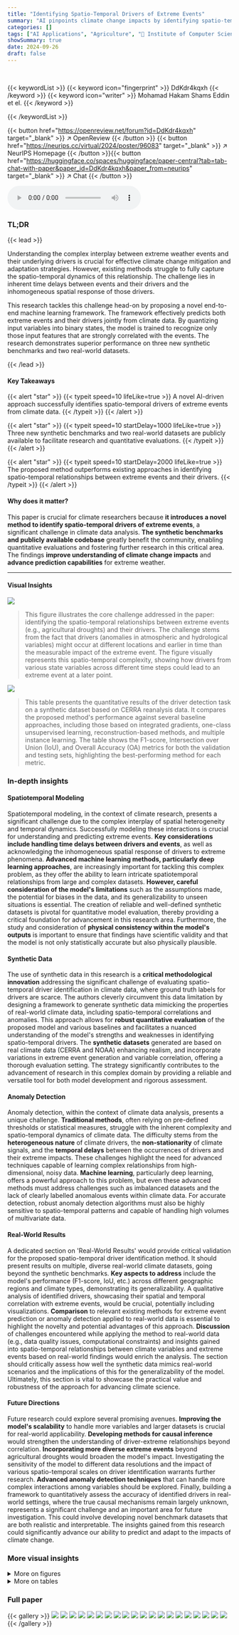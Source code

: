 ```yaml
---
title: "Identifying Spatio-Temporal Drivers of Extreme Events"
summary: "AI pinpoints climate change impacts by identifying spatio-temporal extreme event drivers!"
categories: []
tags: ["AI Applications", "Agriculture", "🏢 Institute of Computer Science, University of Bonn",]
showSummary: true
date: 2024-09-26
draft: false
---
```


<br>

{{< keywordList >}}
{{< keyword icon="fingerprint" >}} DdKdr4kqxh {{< /keyword >}}
{{< keyword icon="writer" >}} Mohamad Hakam Shams Eddin et el. {{< /keyword >}}
 
{{< /keywordList >}}

{{< button href="https://openreview.net/forum?id=DdKdr4kqxh" target="_blank" >}}
↗ OpenReview
{{< /button >}}
{{< button href="https://neurips.cc/virtual/2024/poster/96083" target="_blank" >}}
↗ NeurIPS Homepage
{{< /button >}}{{< button href="https://huggingface.co/spaces/huggingface/paper-central?tab=tab-chat-with-paper&paper_id=DdKdr4kqxh&paper_from=neurips" target="_blank" >}}
↗ Chat
{{< /button >}}



<audio controls>
    <source src="https://ai-paper-reviewer.com/DdKdr4kqxh/podcast.wav" type="audio/wav">
    Your browser does not support the audio element.
</audio>


### TL;DR


{{< lead >}}

Understanding the complex interplay between extreme weather events and their underlying drivers is crucial for effective climate change mitigation and adaptation strategies. However, existing methods struggle to fully capture the spatio-temporal dynamics of this relationship.  The challenge lies in inherent time delays between events and their drivers and the inhomogeneous spatial response of those drivers.

This research tackles this challenge head-on by proposing a novel end-to-end machine learning framework. The framework effectively predicts both extreme events and their drivers jointly from climate data.  By quantizing input variables into binary states, the model is trained to recognize only those input features that are strongly correlated with the events.  The research demonstrates superior performance on three new synthetic benchmarks and two real-world datasets.

{{< /lead >}}


#### Key Takeaways

{{< alert "star" >}}
{{< typeit speed=10 lifeLike=true >}} A novel AI-driven approach successfully identifies spatio-temporal drivers of extreme events from climate data. {{< /typeit >}}
{{< /alert >}}

{{< alert "star" >}}
{{< typeit speed=10 startDelay=1000 lifeLike=true >}} Three new synthetic benchmarks and two real-world datasets are publicly available to facilitate research and quantitative evaluations. {{< /typeit >}}
{{< /alert >}}

{{< alert "star" >}}
{{< typeit speed=10 startDelay=2000 lifeLike=true >}} The proposed method outperforms existing approaches in identifying spatio-temporal relationships between extreme events and their drivers. {{< /typeit >}}
{{< /alert >}}

#### Why does it matter?
This paper is crucial for climate researchers because **it introduces a novel method to identify spatio-temporal drivers of extreme events**, a significant challenge in climate data analysis.  **The synthetic benchmarks and publicly available codebase** greatly benefit the community, enabling quantitative evaluations and fostering further research in this critical area.  The findings **improve understanding of climate change impacts** and **advance prediction capabilities** for extreme weather. 

------
#### Visual Insights



![](https://ai-paper-reviewer.com/DdKdr4kqxh/figures_2_1.jpg)

> This figure illustrates the core challenge addressed in the paper: identifying the spatio-temporal relationships between extreme events (e.g., agricultural droughts) and their drivers.  The challenge stems from the fact that drivers (anomalies in atmospheric and hydrological variables) might occur at different locations and earlier in time than the measurable impact of the extreme event. The figure visually represents this spatio-temporal complexity, showing how drivers from various state variables across different time steps could lead to an extreme event at a later point.





![](https://ai-paper-reviewer.com/DdKdr4kqxh/tables_6_1.jpg)

> This table presents the quantitative results of the driver detection task on a synthetic dataset based on CERRA reanalysis data.  It compares the proposed method's performance against several baseline approaches, including those based on integrated gradients, one-class unsupervised learning, reconstruction-based methods, and multiple instance learning. The table shows the F1-score, Intersection over Union (IoU), and Overall Accuracy (OA) metrics for both the validation and testing sets, highlighting the best-performing method for each metric.





### In-depth insights


#### Spatiotemporal Modeling
Spatiotemporal modeling, in the context of climate research, presents a significant challenge due to the complex interplay of spatial heterogeneity and temporal dynamics.  Successfully modeling these interactions is crucial for understanding and predicting extreme events.  **Key considerations include handling time delays between drivers and events**, as well as acknowledging the inhomogeneous spatial response of drivers to extreme phenomena.  **Advanced machine learning methods, particularly deep learning approaches**, are increasingly important for tackling this complex problem, as they offer the ability to learn intricate spatiotemporal relationships from large and complex datasets.  **However, careful consideration of the model's limitations** such as the assumptions made, the potential for biases in the data, and its generalizability to unseen situations is essential. The creation of reliable and well-defined synthetic datasets is pivotal for quantitative model evaluation, thereby providing a critical foundation for advancement in this research area.   Furthermore, the study and consideration of **physical consistency within the model's outputs** is important to ensure that findings have scientific validity and that the model is not only statistically accurate but also physically plausible.

#### Synthetic Data
The use of synthetic data in this research is a **critical methodological innovation** addressing the significant challenge of evaluating spatio-temporal driver identification in climate data, where ground truth labels for drivers are scarce.  The authors cleverly circumvent this data limitation by designing a framework to generate synthetic data mimicking the properties of real-world climate data, including spatio-temporal correlations and anomalies.  This approach allows for **robust quantitative evaluation** of the proposed model and various baselines and facilitates a nuanced understanding of the model's strengths and weaknesses in identifying spatio-temporal drivers. The **synthetic datasets** generated are based on real climate data (CERRA and NOAA) enhancing realism, and incorporate variations in extreme event generation and variable correlation, offering a thorough evaluation setting.  The strategy significantly contributes to the advancement of research in this complex domain by providing a reliable and versatile tool for both model development and rigorous assessment.

#### Anomaly Detection
Anomaly detection, within the context of climate data analysis, presents a unique challenge.  **Traditional methods**, often relying on pre-defined thresholds or statistical measures, struggle with the inherent complexity and spatio-temporal dynamics of climate data. The difficulty stems from the **heterogeneous nature** of climate drivers, the **non-stationarity** of climate signals, and the **temporal delays** between the occurrences of drivers and their extreme impacts. These challenges highlight the need for advanced techniques capable of learning complex relationships from high-dimensional, noisy data. **Machine learning**, particularly deep learning, offers a powerful approach to this problem, but even these advanced methods must address challenges such as imbalanced datasets and the lack of clearly labelled anomalous events within climate data. For accurate detection, robust anomaly detection algorithms must also be highly sensitive to spatio-temporal patterns and capable of handling high volumes of multivariate data.

#### Real-World Results
A dedicated section on 'Real-World Results' would provide critical validation for the proposed spatio-temporal driver identification method.  It should present results on multiple, diverse real-world climate datasets, going beyond the synthetic benchmarks.  **Key aspects to address** include the model's performance (F1-score, IoU, etc.)  across different geographic regions and climate types, demonstrating its generalizability.  A qualitative analysis of identified drivers, showcasing their spatial and temporal correlation with extreme events, would be crucial,  potentially including visualizations.  **Comparison** to relevant existing methods for extreme event prediction or anomaly detection applied to real-world data is essential to highlight the novelty and potential advantages of this approach.  **Discussion** of challenges encountered while applying the method to real-world data (e.g., data quality issues, computational constraints) and insights gained into spatio-temporal relationships between climate variables and extreme events based on real-world findings would enrich the analysis. The section should critically assess how well the synthetic data mimics real-world scenarios and the implications of this for the generalizability of the model.  Ultimately, this section is vital to showcase the practical value and robustness of the approach for advancing climate science.

#### Future Directions
Future research could explore several promising avenues.  **Improving the model's scalability** to handle more variables and larger datasets is crucial for real-world applicability.  **Developing methods for causal inference** would strengthen the understanding of driver-extreme relationships beyond correlation.  **Incorporating more diverse extreme events** beyond agricultural droughts would broaden the model's impact.  Investigating the sensitivity of the model to different data resolutions and the impact of various spatio-temporal scales on driver identification warrants further research.  **Advanced anomaly detection techniques** that can handle more complex interactions among variables should be explored.  Finally, building a framework to quantitatively assess the accuracy of identified drivers in real-world settings, where the true causal mechanisms remain largely unknown, represents a significant challenge and an important area for future investigation.  This could involve developing novel benchmark datasets that are both realistic and interpretable. The insights gained from this research could significantly advance our ability to predict and adapt to the impacts of climate change.


### More visual insights

<details>
<summary>More on figures
</summary>


![](https://ai-paper-reviewer.com/DdKdr4kqxh/figures_3_1.jpg)

> This figure shows the architecture of the proposed model for identifying spatio-temporal relations between extreme agricultural droughts and their drivers. The model consists of three main components: feature extraction, quantization, and classification.  The feature extraction component encodes the input variables (e.g., volumetric soil moisture, 2m temperature) into features. The quantization component classifies these features into binary representations of drivers (anomalous events in the input variables). Finally, a classifier predicts impacts of extreme events based on the identified drivers. The model is trained end-to-end on observed extremes (agricultural droughts) to predict future extremes based on the identified drivers.


![](https://ai-paper-reviewer.com/DdKdr4kqxh/figures_7_1.jpg)

> This figure shows a qualitative comparison of different methods for identifying spatio-temporal drivers of extreme events.  The top row displays the ground truth (synthetic CERRA reanalysis data) for six variables. Subsequent rows show the predictions of several methods (Integrated Gradients I, Integrated Gradients II, OCSVM, IF, SimpleNet, STEALNet, UniAD, RTFM, DeepMIL, ARNet, and the proposed method), visualizing detected drivers as red pixels and false positives as teal pixels. The results demonstrate the proposed model's superior performance in accurately identifying spatio-temporal drivers correlated with extreme events (agricultural drought), especially when compared to other baselines which struggle with false positives or fail to capture the spatio-temporal relationships.


![](https://ai-paper-reviewer.com/DdKdr4kqxh/figures_7_2.jpg)

> This figure shows the F1-score achieved by different anomaly detection methods under varying levels of correlation between input variables and extreme events. The x-axis represents the number of variables correlated with extreme events, ranging from 1/6 to 6/6.  The y-axis shows the F1-score. The plot demonstrates how the performance of each method changes as the correlation between variables and extremes increases. This helps to evaluate the robustness and sensitivity of each method to different correlation scenarios. The proposed method ('Ours') consistently outperforms the baselines.


![](https://ai-paper-reviewer.com/DdKdr4kqxh/figures_9_1.jpg)

> This figure illustrates the main goal of the research work presented in the paper. It aims to show the complex spatio-temporal relationships between extreme events (e.g., agricultural droughts) and their potential drivers.  The challenge lies in identifying the drivers, which might appear earlier and at different locations compared to the impact of extreme events.  The figure visually represents this complexity by showing different state variables (atmospheric and hydrological) over time and space, highlighting the need to identify spatio-temporal anomalies (drivers) that are correlated with the impacts of extreme events.


![](https://ai-paper-reviewer.com/DdKdr4kqxh/figures_19_1.jpg)

> This figure shows a randomly generated coupling matrix used in creating synthetic data for the CERRA dataset.  Each row represents a different variable (albedo, 2m temperature, total cloud cover, total precipitation, relative humidity, and volumetric soil moisture). Each column represents a time step relative to an extreme event (indicated as a red block in the figure). The colored blocks within the matrix show the relationship between the variables and extreme events.  A dark-colored block indicates an anomalous event in the variable at that time step which is related to the extreme event.  The lighter-colored blocks represent either normal events or anomalous events not directly related to the extreme event.


![](https://ai-paper-reviewer.com/DdKdr4kqxh/figures_23_1.jpg)

> This figure shows examples of the synthetic CERRA reanalysis data generated based on the statistical properties of the real CERRA data. Each subfigure shows a time series of one of six variables, with each column representing a different time step.  The data contains both anomalous values and 'normal' values. The color intensity shows the magnitude of the variable's values, with brighter colors representing higher values and darker colors representing lower values. Two variables (albedo and relative humidity) are not correlated with the extreme events, while the other four are designed to be correlated to illustrate spatio-temporal relationships between drivers and the extremes.


![](https://ai-paper-reviewer.com/DdKdr4kqxh/figures_24_1.jpg)

> This figure visualizes examples from a synthetic NOAA remote sensing dataset.  Each row represents a different variable (NDVI, BT, and three unlabeled variables), showing its values over time.  Yellow highlights indicate anomalies or drivers spatio-temporally correlated with extreme events. The caption notes that NDVI and variable 05 are uncorrelated with the extreme events.


![](https://ai-paper-reviewer.com/DdKdr4kqxh/figures_25_1.jpg)

> This figure shows examples of the synthetic artificial data generated using the methodology described in Table 5 of the paper.  The data includes six variables, each visualized in a separate row.  Each row shows a time series (from -Δt7 to Δt0) of the variable's values in a spatial representation (image).  Yellow pixels indicate anomalous events which are considered drivers of extreme events; the absence of yellow indicates no anomalous event.  Variables 01 and 05 are specifically indicated as not correlated with the extreme events being modeled.


![](https://ai-paper-reviewer.com/DdKdr4kqxh/figures_26_1.jpg)

> This figure illustrates the core challenge of the research: identifying the spatio-temporal relationships between extreme weather events (e.g., agricultural droughts, measurable by low vegetation health index) and their drivers. The drivers are defined as anomalies in various land-atmosphere and hydrological state variables (e.g., temperature, soil moisture, evaporation).  The difficulty lies in the fact that these drivers can manifest at different locations and earlier in time than the extreme event itself.


![](https://ai-paper-reviewer.com/DdKdr4kqxh/figures_26_2.jpg)

> This figure illustrates the main challenge addressed in the paper. It shows that the drivers of extreme events (e.g., agricultural droughts) can occur at different locations and earlier in time than the actual extreme events. The goal is to identify the spatio-temporal relations between these drivers and the impacts of extreme events using multivariate climate data.


![](https://ai-paper-reviewer.com/DdKdr4kqxh/figures_27_1.jpg)

> This figure illustrates the main goal of the research.  It highlights the challenge of identifying spatio-temporal relationships between extreme events (e.g., agricultural droughts, measurable by low vegetation health index values) and their drivers.  The key difficulty lies in the fact that the drivers (anomalies in atmospheric and hydrological variables) can appear in different locations and at earlier times than the observed impacts of the extreme event. The figure shows schematic representation of this spatio-temporal relationship.


![](https://ai-paper-reviewer.com/DdKdr4kqxh/figures_28_1.jpg)

> This figure illustrates the core research problem of the paper.  The goal is to identify spatio-temporal relationships between measurable impacts of extreme weather events (e.g., agricultural drought measured by vegetation health index, VHI) and their drivers. The challenge lies in the fact that drivers, such as anomalies in atmospheric and hydrological variables, may occur at different locations and earlier in time than the extreme event itself. The figure visually represents this spatio-temporal complexity.


![](https://ai-paper-reviewer.com/DdKdr4kqxh/figures_31_1.jpg)

> This figure shows the results of ablation studies on the objective functions used in the model. The leftmost panel shows the results when only the loss for drivers L(driver) was used. The next panel shows the result of using only the loss for extreme events L(extreme). The rightmost panel shows the result when both the losses were used. The differences in the results highlight the importance of using both loss functions for better performance.


![](https://ai-paper-reviewer.com/DdKdr4kqxh/figures_36_1.jpg)

> This figure illustrates the core objective of the research paper: identifying spatio-temporal relations between measurable impacts of extreme events (e.g., agricultural droughts) and their drivers.  The challenge is highlighted because the drivers might occur in different locations and/or at earlier times than the extreme event itself.


![](https://ai-paper-reviewer.com/DdKdr4kqxh/figures_37_1.jpg)

> The figure shows how the Vegetation Health Index (VHI) is calculated from two satellite-based products: Normalized Difference Vegetation Index (NDVI) and Brightness Temperature (BT). NDVI measures the greenness of vegetation, while BT measures the surface temperature.  Both are combined to create the VHI, which is a measure of vegetation health.  Extreme agricultural drought is then defined as VHI values below 26.  The figure visually shows the global distribution of NDVI, VCI, TCI, VHI and the resulting extreme drought areas.


![](https://ai-paper-reviewer.com/DdKdr4kqxh/figures_39_1.jpg)

> This figure displays the spatial distribution of drivers and anomalies related to extreme drought events in Portugal, as identified by the model. The maps show the percentage of weeks with anomalous events for several variables, highlighting areas where the anomalies were most concentrated relative to drought impact.


![](https://ai-paper-reviewer.com/DdKdr4kqxh/figures_39_2.jpg)

> This figure shows the spatial distribution of identified drivers and anomalies related to Portugal, using predictions from the ERA5-Land dataset for the EUR-11 region between 2018 and 2024.  Only timeframes with at least 25% of pixels experiencing extreme drought in Portugal were included.  The values represent the percentage of weeks with anomalous events, normalized across all such weeks.  The spatial concentration of drivers around the regions with extreme drought events demonstrates the model's ability to identify relevant spatiotemporal patterns.


![](https://ai-paper-reviewer.com/DdKdr4kqxh/figures_40_1.jpg)

> This figure illustrates the core challenge addressed by the paper.  It visually explains the difficulties involved in identifying spatio-temporal drivers of extreme events. These drivers (anomalies in land-atmosphere and hydrological variables) might not occur at the same time or location as the measurable impact of the extreme event (e.g., agricultural drought). The time delay and spatial inhomogeneity create a significant challenge for identifying the causal relationships between drivers and extreme events.


![](https://ai-paper-reviewer.com/DdKdr4kqxh/figures_40_2.jpg)

> This figure illustrates the main objective of the paper, which is to identify the spatio-temporal relationships between extreme events and their drivers.  It highlights the complexity of the task due to the time delays and spatial inhomogeneity of the drivers' responses.  The figure visually shows an extreme event impacting vegetation health and the various potential drivers (anomalies in atmospheric, hydrological, and land state variables) occurring earlier in time and potentially in different locations.


![](https://ai-paper-reviewer.com/DdKdr4kqxh/figures_41_1.jpg)

> Figure 5(a) shows the spatial distribution of the identified drivers up to 7 weeks before extreme agricultural droughts in Europe. The figure demonstrates the spatial correlation between the predicted drivers and the actual extreme events. Figure 5(b) illustrates the temporal evolution of the drivers and their anomalies leading up to extreme drought events. It showcases the changes in various variables (soil moisture, temperature, etc.) and how their anomalies correlate with the onset of the extreme droughts.


![](https://ai-paper-reviewer.com/DdKdr4kqxh/figures_41_2.jpg)

> This figure shows the temporal evolution of drivers (anomalies) and their relation to extreme events in the ERA5-Land dataset for Europe.  The analysis focuses on pixels experiencing extreme droughts during summer months (weeks 25-38) from 2018 to 2023. The figure visualizes the average distribution of drivers and anomalies over time, highlighting the period leading up to, and following the onset of these extreme events. The red line marks the beginning of the droughts, and the z-score in the bottom graph shows the deviation from the long-term climatological average. This visualization helps to understand the temporal dynamics of drivers and their relationship to extreme events.


![](https://ai-paper-reviewer.com/DdKdr4kqxh/figures_42_1.jpg)

> This figure illustrates the main goal of the research work presented in the paper.  It highlights the challenge of identifying spatio-temporal relationships between extreme events (like agricultural droughts measured by Vegetation Health Index - VHI) and their drivers. The drivers are defined as anomalies in various land-atmosphere and hydrological variables. The difficulty stems from the fact that these drivers might occur at different locations and earlier than the resulting extreme events.


![](https://ai-paper-reviewer.com/DdKdr4kqxh/figures_42_2.jpg)

> This figure shows the temporal dynamics of the identified drivers and anomalies leading up to extreme drought events in the EUR-11 region of Europe. The analysis focuses on summer months (weeks 25-38) from 2018 to 2023.  The plots illustrate the average behavior of key variables (total evaporation, forecast albedo, soil temperature, volumetric soil water, 2m temperature, and total precipitation) in the weeks preceding the drought events.  The red vertical lines denote the onset of the droughts, and the shaded area represents the deviation from the climatological mean. The figure provides insights into the temporal relationships between the drivers and the occurrence of extreme droughts.


![](https://ai-paper-reviewer.com/DdKdr4kqxh/figures_43_1.jpg)

> This figure illustrates the core challenge addressed in the paper: identifying spatio-temporal relationships between extreme events (e.g., agricultural droughts) and their drivers.  The key difficulty lies in the temporal lag and spatial heterogeneity between the occurrence of the drivers (anomalies in atmospheric and hydrological variables) and the observable impacts of the extreme events. The figure visually represents this temporal and spatial disconnect, highlighting the challenge of establishing a robust link between these factors.


![](https://ai-paper-reviewer.com/DdKdr4kqxh/figures_43_2.jpg)

> This figure shows the temporal dynamics of identified drivers and anomalies preceding extreme drought events in the EUR-11 region of the ERA5-Land dataset. The analysis focuses on summer months (weeks 25-38) from 2018 to 2023.  For each variable (total evaporation, forecast albedo, soil temperature, volumetric soil water, 2m temperature, and total precipitation), it displays the percentage of pixels exhibiting anomalous behavior over time, along with z-scores indicating deviation from the climatological mean. The red line marks the onset of extreme droughts (VHI < 26). The plot helps visualize how different variables change in relation to the onset and progression of the drought.


![](https://ai-paper-reviewer.com/DdKdr4kqxh/figures_44_1.jpg)

> This figure illustrates the core challenge the paper addresses: identifying spatio-temporal relationships between extreme events (e.g., agricultural droughts, measurable by low vegetation health index values) and their drivers.  The key difficulty is that these drivers (anomalies in atmospheric and hydrological variables) may occur at different locations and earlier in time than the observed extreme event. The figure highlights the spatio-temporal aspects of this relationship, making it clear that identifying the connections between them is a complex task.


![](https://ai-paper-reviewer.com/DdKdr4kqxh/figures_44_2.jpg)

> This figure displays the temporal evolution of identified drivers and anomalies in relation to extreme events (agricultural droughts) in the EUR-11 region of ERA5-Land data. The data covers summer weeks (25-38) from 2018 to 2023. For each pixel experiencing an extreme event, the average distribution of driver and anomaly variables across time is calculated and presented.  A red line marks the start of extreme droughts (Ato). The z-score shows the deviation from the climatological mean.


![](https://ai-paper-reviewer.com/DdKdr4kqxh/figures_45_1.jpg)

> The figure provides a detailed overview of the proposed model architecture for identifying spatio-temporal drivers of extreme agricultural droughts. The model consists of three main components: a feature extractor that processes the input climate variables, a quantization layer that converts the features into a binary representation of drivers (anomalies), and a classifier that predicts extreme drought events based on the identified drivers. The model is trained end-to-end to jointly learn the feature representations, driver identification, and drought prediction.


![](https://ai-paper-reviewer.com/DdKdr4kqxh/figures_45_2.jpg)

> This figure shows the temporal evolution of drivers and anomalies related to extreme events in the ERA5-Land dataset for Europe. It visualizes the average distribution of drivers and anomalies over time for pixels experiencing extreme drought events during summer months (weeks 25-38) between 2018 and 2023. The red line marks the onset of extreme droughts.  The Z-score in the lower graphs indicates how much the values deviate from the average.


![](https://ai-paper-reviewer.com/DdKdr4kqxh/figures_46_1.jpg)

> This figure shows the qualitative results of the proposed model on ERA5-Land data for the EUR-11 region. It displays the identified drivers and anomalies for each variable, along with the model's prediction of extreme agricultural droughts. The top-left shows the observed and predicted extreme droughts, and subsequent columns show identified driver anomalies for various atmospheric and land state variables including  forecast albedo (fal), soil temperature (stl1), total evaporation (e), total precipitation (tp), volumetric soil water (swvl1), and 2m temperature (t2m) up to 7 weeks before the extreme event (t=0).


![](https://ai-paper-reviewer.com/DdKdr4kqxh/figures_46_2.jpg)

> The figure visualizes the generated synthetic signals for six different variables from the synthetic CERRA reanalysis dataset. Each variable's time series is shown for a specific location (latitude 50, longitude 50). The signals consist of three components: normal base signals, anomalies correlated with extreme events, and random anomalies. The anomalies correlated with extremes are designed to mimic real-world drivers of extreme events, while the random anomalies represent background noise or unrelated variations.


</details>




<details>
<summary>More on tables
</summary>


![](https://ai-paper-reviewer.com/DdKdr4kqxh/tables_8_1.jpg)
> This table presents a comparison of different algorithms for driver detection on a synthetic CERRA reanalysis dataset.  It shows the F1-score, Intersection over Union (IoU), and Overall Accuracy (OA) for both validation and testing sets. The algorithms compared include several anomaly detection methods (one-class, reconstruction-based, multiple instance learning), interpretable forecasting methods, and the authors' proposed method.  The best-performing algorithm in each metric is highlighted.

![](https://ai-paper-reviewer.com/DdKdr4kqxh/tables_21_1.jpg)
> This table presents the quantitative results of the driver detection task on a synthetic dataset based on CERRA reanalysis.  It compares the proposed method's performance against several baselines, including methods from interpretable forecasting, one-class unsupervised, reconstruction-based, and multiple instance learning approaches. The results are evaluated using three metrics: F1-score, Intersection over Union (IoU), and Overall Accuracy (OA). For each metric, the best performing algorithm is highlighted in bold.  The standard deviation is reported to reflect the variability of the results across three runs.

![](https://ai-paper-reviewer.com/DdKdr4kqxh/tables_21_2.jpg)
> This table presents the quantitative results of driver detection experiments performed on a synthetic dataset generated using CERRA reanalysis data.  It compares the proposed method with several baseline methods across different metrics: F1-score (higher is better, indicates the balance between precision and recall), IoU (Intersection over Union, higher is better, indicates the overlap between predicted and ground truth driver locations), and OA (Overall Accuracy, higher is better, indicates the percentage of correctly classified pixels).  The best performance for each metric is highlighted in bold, and standard deviations over 3 independent runs are provided.

![](https://ai-paper-reviewer.com/DdKdr4kqxh/tables_22_1.jpg)
> This table presents the quantitative results of the driver detection task on a synthetic dataset based on the CERRA reanalysis.  It compares the proposed method's performance against several baseline approaches, including those based on interpretable forecasting, one-class, reconstruction-based, and multiple instance learning methods. The table shows the F1-score, Intersection over Union (IoU), and Overall Accuracy (OA) metrics for both validation and test sets. The best performance for each metric is highlighted in bold, and standard deviations across three runs are also included.

![](https://ai-paper-reviewer.com/DdKdr4kqxh/tables_28_1.jpg)
> This table presents the quantitative results of the driver detection task on the synthetic CERRA dataset. It compares the performance of the proposed model against several baselines, including those based on interpretable forecasting, one-class unsupervised methods, reconstruction-based methods, and multiple instance learning.  The table displays F1-score, Intersection over Union (IoU), and Overall Accuracy (OA) metrics for both validation and test sets, highlighting the best performance for each metric.

![](https://ai-paper-reviewer.com/DdKdr4kqxh/tables_29_1.jpg)
> This table presents the results of ablation studies conducted on the quantization layer of the proposed model.  Different quantization methods were tested: Threshold (Tanh), Random Quantization (RQ), Vector Quantization (VQ) with and without orthogonality, Finite Scalar Quantization (FSQ), and Lookup-free Quantization (LFQ). The F1-score, a metric evaluating the balance between precision and recall, is reported for both driver and extreme event detection for each method.  The table shows how the choice of quantization method significantly impacts the model's performance.

![](https://ai-paper-reviewer.com/DdKdr4kqxh/tables_29_2.jpg)
> This table presents the ablation study on different quantization methods used in the proposed model for identifying spatio-temporal drivers of extreme events.  The F1-score metric evaluates the performance of each quantization method on both driver and extreme event detection tasks. The results show that the Lockup-free quantization (LFQ) method outperforms other methods.

![](https://ai-paper-reviewer.com/DdKdr4kqxh/tables_30_1.jpg)
> This table presents the quantitative results of the driver detection task on a synthetic dataset based on CERRA reanalysis data.  It compares the proposed method's performance against several baseline methods across three evaluation metrics: F1-score, Intersection over Union (IoU), and Overall Accuracy (OA).  The results are shown for both the validation and test sets, with the best performance for each metric highlighted. The standard deviation for three independent runs is also included, providing insights into the reliability of the results.

![](https://ai-paper-reviewer.com/DdKdr4kqxh/tables_30_2.jpg)
> This table presents the ablation study on the backbone used for feature extraction in the proposed model. Three different backbones are compared: 3D CNN, Video Swin Transformer, and Mamba.  For each backbone, three different hidden dimensions (K) are tested: 8, 16, and 32. The table shows the number of parameters for each configuration and the resulting F1-score on both driver and extreme detection tasks. This helps to understand the impact of backbone architecture and its complexity on the performance of the model.

![](https://ai-paper-reviewer.com/DdKdr4kqxh/tables_30_3.jpg)
> This table presents the quantitative results of the driver detection task on a synthetic dataset based on CERRA reanalysis data.  It compares the proposed approach against several baseline methods, including those based on interpretable forecasting, one-class unsupervised learning, reconstruction-based methods, and multiple instance learning.  The table provides the F1-score, Intersection over Union (IoU), and Overall Accuracy (OA) metrics for both validation and test sets, highlighting the best-performing model for each metric.

![](https://ai-paper-reviewer.com/DdKdr4kqxh/tables_31_1.jpg)
> This table presents the quantitative results of the driver detection task on a synthetic dataset based on CERRA reanalysis data.  It compares the proposed model's performance to several baseline methods across three evaluation metrics: F1-score, Intersection over Union (IoU), and Overall Accuracy (OA). The results are shown for both the validation and test sets.  The best performing model for each metric on each set is highlighted in bold. The ± symbol indicates the standard deviation calculated across three separate runs for each model, providing an estimate of the variability in performance.

![](https://ai-paper-reviewer.com/DdKdr4kqxh/tables_32_1.jpg)
> This table presents a quantitative comparison of the proposed driver detection model against several baseline methods on a synthetic dataset mimicking CERRA reanalysis data.  The performance is evaluated across three metrics: F1-score, Intersection over Union (IoU), and Overall Accuracy (OA).  The results are shown for both validation and testing sets, and the best performance for each metric is highlighted.

![](https://ai-paper-reviewer.com/DdKdr4kqxh/tables_32_2.jpg)
> This table presents the quantitative results of the driver detection task on the synthetic CERRA dataset.  It compares the proposed model's performance against several baseline methods across three evaluation metrics: F1-score, Intersection over Union (IoU), and Overall Accuracy (OA).  The results are shown for both the validation and test sets, allowing for an assessment of the model's generalization capabilities.  The best performance for each metric is highlighted in bold.  Standard deviation values are included to indicate the variability of the results across three independent experimental runs. The naive baseline provides a simple comparison, showing results when all variables are assumed to be drivers for all extreme event pixels.

![](https://ai-paper-reviewer.com/DdKdr4kqxh/tables_33_1.jpg)
> This table shows the impact of different thresholds for defining extreme drought events (using the Vegetation Health Index, VHI) on the model's ability to detect them.  It compares the F1-score of the model for three different VHI thresholds (VHI<26, VHI<40, VHI<50) when using either only soil temperature (stl1) or a set of multiple input variables ({t2m, fal, e, tp, stl1, swvll}) for prediction.  The results illustrate the sensitivity of extreme event detection to how extreme events are defined.

![](https://ai-paper-reviewer.com/DdKdr4kqxh/tables_33_2.jpg)
> This table presents the quantitative results of the driver detection task on the synthetic CERRA dataset.  It compares the proposed method's performance against several baseline methods across three evaluation metrics: F1-score, Intersection over Union (IoU), and Overall Accuracy (OA). The best result for each metric is highlighted in bold.  Standard deviations across three separate runs are also provided, giving a measure of the model's consistency. The table shows the performance on both the validation and test splits of the dataset, giving a comprehensive evaluation of the different models' performance.

![](https://ai-paper-reviewer.com/DdKdr4kqxh/tables_35_1.jpg)
> This table presents the quantitative results of the driver detection task on a synthetic dataset based on CERRA reanalysis. It compares the proposed model's performance against several baseline methods across different metrics: F1-score, IoU, and overall accuracy (OA).  The best performing model for each metric is highlighted in bold.  The standard deviation across three runs is included to show the consistency of the results.

![](https://ai-paper-reviewer.com/DdKdr4kqxh/tables_35_2.jpg)
> This table presents the quantitative results of the driver detection task on the synthetic CERRA dataset.  It compares the proposed model's performance against several baseline methods across various metrics: F1-score, Intersection over Union (IoU), and Overall Accuracy (OA).  The results are shown for both validation and test sets, and standard deviations are provided to indicate the stability of the results. The best performance for each metric is clearly highlighted.

![](https://ai-paper-reviewer.com/DdKdr4kqxh/tables_36_1.jpg)
> This table presents the quantitative results of driver detection experiments conducted on a synthetic CERRA reanalysis dataset.  It compares the proposed method's performance (F1-score, IoU, and overall accuracy) against several baseline methods representing various anomaly detection approaches (one-class, reconstruction-based, and multiple instance learning), as well as a naive baseline. The table highlights the best performing model for each evaluation metric, showing the superiority of the proposed approach.  The standard deviation for three experimental runs is included to demonstrate reliability.

![](https://ai-paper-reviewer.com/DdKdr4kqxh/tables_37_1.jpg)
> This table presents a quantitative comparison of the proposed driver detection method against several baseline methods on a synthetic CERRA reanalysis dataset.  The metrics used for comparison include F1-score, Intersection over Union (IoU), and Overall Accuracy (OA). The best-performing method for each metric is highlighted in bold. The standard deviation across three runs is also provided to show the variability of the results.

![](https://ai-paper-reviewer.com/DdKdr4kqxh/tables_38_1.jpg)
> This table presents the quantitative results of driver detection experiments conducted on a synthetic dataset based on the CERRA reanalysis.  It compares the performance of the proposed model against several baseline methods across different evaluation metrics: F1-score (higher is better, indicating accuracy in identifying drivers), IoU (Intersection over Union, higher is better, measuring the overlap between predicted and actual driver regions), and OA (Overall Accuracy, higher is better, showing the overall correctness of the prediction). The best performance in each metric for each baseline is highlighted.  The standard deviations across three separate runs are provided, illustrating the stability and reliability of the results.  The 'Naive' baseline represents a simple strategy for comparison.

</details>




### Full paper

{{< gallery >}}
<img src="https://ai-paper-reviewer.com/DdKdr4kqxh/1.png" class="grid-w50 md:grid-w33 xl:grid-w25" />
<img src="https://ai-paper-reviewer.com/DdKdr4kqxh/2.png" class="grid-w50 md:grid-w33 xl:grid-w25" />
<img src="https://ai-paper-reviewer.com/DdKdr4kqxh/3.png" class="grid-w50 md:grid-w33 xl:grid-w25" />
<img src="https://ai-paper-reviewer.com/DdKdr4kqxh/4.png" class="grid-w50 md:grid-w33 xl:grid-w25" />
<img src="https://ai-paper-reviewer.com/DdKdr4kqxh/5.png" class="grid-w50 md:grid-w33 xl:grid-w25" />
<img src="https://ai-paper-reviewer.com/DdKdr4kqxh/6.png" class="grid-w50 md:grid-w33 xl:grid-w25" />
<img src="https://ai-paper-reviewer.com/DdKdr4kqxh/7.png" class="grid-w50 md:grid-w33 xl:grid-w25" />
<img src="https://ai-paper-reviewer.com/DdKdr4kqxh/8.png" class="grid-w50 md:grid-w33 xl:grid-w25" />
<img src="https://ai-paper-reviewer.com/DdKdr4kqxh/9.png" class="grid-w50 md:grid-w33 xl:grid-w25" />
<img src="https://ai-paper-reviewer.com/DdKdr4kqxh/10.png" class="grid-w50 md:grid-w33 xl:grid-w25" />
<img src="https://ai-paper-reviewer.com/DdKdr4kqxh/11.png" class="grid-w50 md:grid-w33 xl:grid-w25" />
<img src="https://ai-paper-reviewer.com/DdKdr4kqxh/12.png" class="grid-w50 md:grid-w33 xl:grid-w25" />
<img src="https://ai-paper-reviewer.com/DdKdr4kqxh/13.png" class="grid-w50 md:grid-w33 xl:grid-w25" />
<img src="https://ai-paper-reviewer.com/DdKdr4kqxh/14.png" class="grid-w50 md:grid-w33 xl:grid-w25" />
<img src="https://ai-paper-reviewer.com/DdKdr4kqxh/15.png" class="grid-w50 md:grid-w33 xl:grid-w25" />
<img src="https://ai-paper-reviewer.com/DdKdr4kqxh/16.png" class="grid-w50 md:grid-w33 xl:grid-w25" />
<img src="https://ai-paper-reviewer.com/DdKdr4kqxh/17.png" class="grid-w50 md:grid-w33 xl:grid-w25" />
<img src="https://ai-paper-reviewer.com/DdKdr4kqxh/18.png" class="grid-w50 md:grid-w33 xl:grid-w25" />
<img src="https://ai-paper-reviewer.com/DdKdr4kqxh/19.png" class="grid-w50 md:grid-w33 xl:grid-w25" />
<img src="https://ai-paper-reviewer.com/DdKdr4kqxh/20.png" class="grid-w50 md:grid-w33 xl:grid-w25" />
{{< /gallery >}}